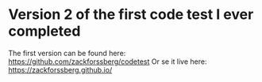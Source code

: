 # Version 2 of the first code test I ever completed  

The first version can be found here: https://github.com/zackforssberg/codetest
Or se it live here: https://zackforssberg.github.io/
